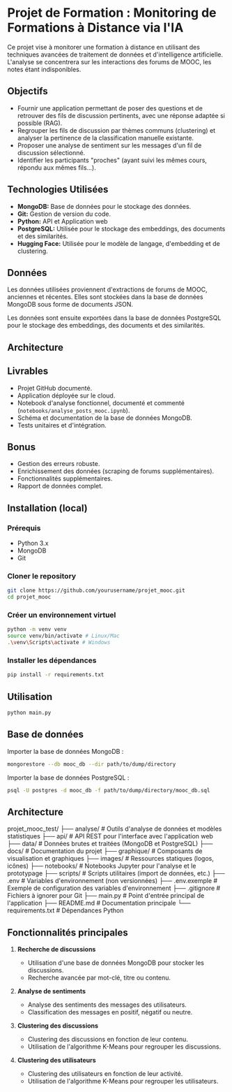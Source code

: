 # Projet de Formation : Monitoring de Formations à Distance via l'IA

Ce projet vise à monitorer une formation à distance en utilisant des techniques avancées de traitement de données et d'intelligence artificielle.  L'analyse se concentrera sur les interactions des forums de MOOC, les notes étant indisponibles.

## Objectifs

- Fournir une application permettant de poser des questions et de retrouver des fils de discussion pertinents, avec une réponse adaptée si possible (RAG).
- Regrouper les fils de discussion par thèmes communs (clustering) et analyser la pertinence de la classification manuelle existante.
- Proposer une analyse de sentiment sur les messages d'un fil de discussion sélectionné.
- Identifier les participants "proches" (ayant suivi les mêmes cours, répondu aux mêmes fils...).

## Technologies Utilisées
 
- **MongoDB:** Base de données pour le stockage des données.
- **Git:** Gestion de version du code.
- **Python:** API et Application web
- **PostgreSQL:** Utilisée pour le stockage des embeddings, des documents et des similarités.
- **Hugging Face:** Utilisée pour le modèle de langage, d'embedding et de clustering.

## Données

Les données utilisées proviennent d'extractions de forums de MOOC, anciennes et récentes. Elles sont stockées dans la base de données MongoDB
sous forme de documents JSON.

Les données sont ensuite exportées dans la base de données PostgreSQL pour le stockage des embeddings, des documents et des similarités.

## Architecture


## Livrables

- Projet GitHub documenté.
- Application déployée sur le cloud.
- Notebook d'analyse fonctionnel, documenté et commenté (`notebooks/analyse_posts_mooc.ipynb`).
- Schéma et documentation de la base de données MongoDB.
- Tests unitaires et d'intégration.

## Bonus

- Gestion des erreurs robuste.
- Enrichissement des données (scraping de forums supplémentaires).
- Fonctionnalités supplémentaires.
- Rapport de données complet.

## Installation (local)

### Prérequis

- Python 3.x
- MongoDB
- Git

### Cloner le repository

```bash
git clone https://github.com/yourusername/projet_mooc.git
cd projet_mooc
```

### Créer un environnement virtuel

```bash
python -m venv venv
source venv/bin/activate # Linux/Mac
.\venv\Scripts\activate # Windows
```

### Installer les dépendances

```bash
pip install -r requirements.txt
```

## Utilisation

```bash
python main.py
```

## Base de données 
Importer la base de données MongoDB :

```bash
mongorestore --db mooc_db --dir path/to/dump/directory
```

Importer la base de données PostgreSQL :

```bash
psql -U postgres -d mooc_db -f path/to/dump/directory/mooc_db.sql
```



## Architecture

projet_mooc_test/
├── analyse/           # Outils d'analyse de données et modèles statistiques
├── api/               # API REST pour l'interface avec l'application web
├── data/              # Données brutes et traitées (MongoDB et PostgreSQL)
├── docs/              # Documentation du projet
├── graphique/         # Composants de visualisation et graphiques
├── images/            # Ressources statiques (logos, icônes)
├── notebooks/         # Notebooks Jupyter pour l'analyse et le prototypage
├── scripts/           # Scripts utilitaires (import de données, etc.)
├── .env               # Variables d'environnement (non versionnées)
├── .env.exemple       # Exemple de configuration des variables d'environnement
├── .gitignore         # Fichiers à ignorer pour Git
├── main.py            # Point d'entrée principal de l'application
├── README.md          # Documentation principale
└── requirements.txt   # Dépendances Python


## Fonctionnalités principales

1. **Recherche de discussions**
   - Utilisation d'une base de données MongoDB pour stocker les discussions.
   - Recherche avancée par mot-clé, titre ou contenu.

2. **Analyse de sentiments**
   - Analyse des sentiments des messages des utilisateurs.
   - Classification des messages en positif, négatif ou neutre.

3. **Clustering des discussions**
   - Clustering des discussions en fonction de leur contenu.
   - Utilisation de l'algorithme K-Means pour regrouper les discussions.

4. **Clustering des utilisateurs**
   - Clustering des utilisateurs en fonction de leur activité.
   - Utilisation de l'algorithme K-Means pour regrouper les utilisateurs.

